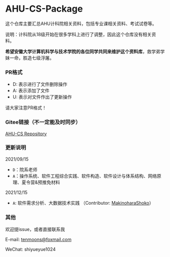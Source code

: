 # AHU-CS-Package
这个仓库主要汇总AHU计科院相关资料，包括专业课相关资料、考试试卷等。

说明：计科院从18级开始在很多学科上进行了调整，因此这个仓库没有相关资料。

**希望安徽大学计算机科学与技术学院的各位同学共同来维护这个资料库**，救学弟学妹一命，胜造七级浮屠。

### PR格式
- D: 表示进行了文件删除操作
- A: 表示添加了文件
- U: 表示对文件作出了更新操作

请大家注意PR格式！

### Gitee链接（不一定能及时同步）
[AHU-CS Repository](https://gitee.com/supersy/ahu-cs-repository)

### 更新说明

2021/09/15 

- `D`：院系老师
- `A`：操作系统、软件工程综合实践、软件构造、软件设计与体系结构、网络原理、夏令营&预推免材料

2021/12/15

- `A`: 软件需求分析、大数据技术实践 （Contributor: [MakinoharaShoko](https://github.com/MakinoharaShoko)）



### 其他

欢迎提issue，或者直接联系我

E-mail: tenmoons@foxmail.com

WeChat: shiyueyue1024

